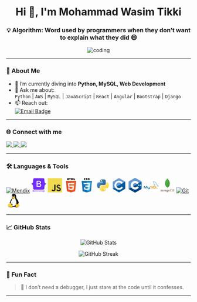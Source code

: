 <h1 align="center">Hi 👋, I'm Mohammad Wasim Tikki</h1> 

<h3 align="center">💡 Algorithm: Word used by programmers when they don’t want to explain what they did 😄</h3>

<p align="center">
  <img src="https://user-images.githubusercontent.com/55389276/140866485-8fb1c876-9a8f-4d6a-98dc-08c4981eaf70.gif" width="400" alt="coding" />
</p>

---

### 🚀 About Me

- 🌱 I’m currently diving into **Python, MySQL, Web Development**
- 💬 Ask me about:  
  <code>Python</code> | <code>AWS</code> | <code>MySQL</code> | <code>JavaScript</code> | <code>React</code> | <code>Angular</code> | <code>Bootstrap</code> | <code>Django</code>
- 📫 Reach out:  
  <a href="mailto:m.wasimtikki@gmail.com"><img src="https://img.shields.io/badge/Gmail-D14836?style=flat-square&logo=gmail&logoColor=white" alt="Email Badge"/></a>

---

### 🌐 Connect with me

<p align="left">
  <a href="https://twitter.com/tikkiwasim" target="_blank">
    <img src="https://img.shields.io/badge/Twitter-%231DA1F2.svg?style=flat&logo=twitter&logoColor=white" />
  </a>
  <a href="https://www.linkedin.com/in/mohammad-wasim-tikki/" target="_blank">
    <img src="https://img.shields.io/badge/LinkedIn-%230077B5.svg?style=flat&logo=linkedin&logoColor=white" />
  </a>
  <a href="https://instagram.com/wasim_tikki" target="_blank">
    <img src="https://img.shields.io/badge/Instagram-%23E4405F.svg?style=flat&logo=instagram&logoColor=white" />
  </a>
</p>

---

### 🛠️ Languages & Tools

<p align="left">
  <a href="https://www.mendix.com/" target="_blank"><img src="https://cdn.brandfetch.io/idBxdmVdhR/w/820/h/246/theme/dark/logo.png?c=1dxbfHSJFAPEGdCLU4o5B" width="60" height="40" alt="Mendix"/></a>
  <a href="https://getbootstrap.com" target="_blank"><img src="https://raw.githubusercontent.com/devicons/devicon/master/icons/bootstrap/bootstrap-plain-wordmark.svg" width="40" height="40" alt="Bootstrap"/></a>
  <a href="https://developer.mozilla.org/en-US/docs/Web/JavaScript" target="_blank"><img src="https://raw.githubusercontent.com/devicons/devicon/master/icons/javascript/javascript-original.svg" width="40" height="40" alt="JavaScript"/></a>
  <a href="https://www.w3.org/html/" target="_blank"><img src="https://raw.githubusercontent.com/devicons/devicon/master/icons/html5/html5-original-wordmark.svg" width="40" height="40" alt="HTML5"/></a>
  <a href="https://www.w3schools.com/css/" target="_blank"><img src="https://raw.githubusercontent.com/devicons/devicon/master/icons/css3/css3-original-wordmark.svg" width="40" height="40" alt="CSS3"/></a>
  <a href="https://www.python.org" target="_blank"><img src="https://raw.githubusercontent.com/devicons/devicon/master/icons/python/python-original.svg" width="40" height="40" alt="Python"/></a>
  <a href="https://www.cprogramming.com/" target="_blank"><img src="https://raw.githubusercontent.com/devicons/devicon/master/icons/c/c-original.svg" width="40" height="40" alt="C"/></a>
  <a href="https://www.w3schools.com/cpp/" target="_blank"><img src="https://raw.githubusercontent.com/devicons/devicon/master/icons/cplusplus/cplusplus-original.svg" width="40" height="40" alt="C++"/></a>
  <a href="https://www.mysql.com/" target="_blank"><img src="https://raw.githubusercontent.com/devicons/devicon/master/icons/mysql/mysql-original-wordmark.svg" width="40" height="40" alt="MySQL"/></a>
  <a href="https://www.mongodb.com/" target="_blank"><img src="https://raw.githubusercontent.com/devicons/devicon/master/icons/mongodb/mongodb-original-wordmark.svg" width="40" height="40" alt="MongoDB"/></a>
  <a href="https://git-scm.com/" target="_blank"><img src="https://www.vectorlogo.zone/logos/git-scm/git-scm-icon.svg" width="40" height="40" alt="Git"/></a>
  <a href="https://www.linux.org/" target="_blank"><img src="https://raw.githubusercontent.com/devicons/devicon/master/icons/linux/linux-original.svg" width="40" height="40" alt="Linux"/></a>
</p>



---

### 📈 GitHub Stats

<p align="center">
  <img src="https://github-readme-stats.vercel.app/api?username=wasimtikki&show_icons=true&theme=radical" alt="GitHub Stats" />
</p>

<p align="center">
  <img src="https://github-readme-streak-stats.herokuapp.com/?user=wasimtikki&theme=radical" alt="GitHub Streak" />
</p>

---

### 🎯 Fun Fact
> 🧠 I don’t need a debugger, I just stare at the code until it confesses.

---


